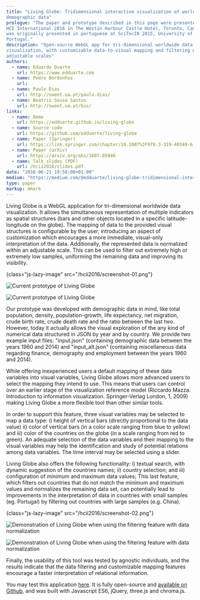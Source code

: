 ```yaml
---
title: "Living Globe: Tridimensional interactive visualization of world
demographic data"
prologue: "The paper and prototype described in this page were presented at the
HCI International 2016 in The Westin Harbour Castle Hotel, Toronto, Canada. It
was originally presented in portuguese at SciTecIN 2015, University of Coimbra,
Portugal."
description: "Open-source WebGL app for tri-dimensional worldwide data
visualization, with customizable data-to-visual mapping and filtering with
adjustable scales"
authors:
  - name: Eduardo Duarte
    url: https://www.edduarte.com
  - name: Pedro Bordonhos
    url: 
  - name: Paulo Dias
    url: http://sweet.ua.pt/paulo.dias/
  - name: Beatriz Sousa Santos
    url: http://sweet.ua.pt/bss/
links:
  - name: Demo
    url: https://edduarte.github.io/living-globe
  - name: Source code
    url: https://github.com/edduarte/living-globe
  - name: Paper (Springer)
    url: https://link.springer.com/chapter/10.1007%2F978-3-319-40349-6_2
  - name: Paper (arXiv)
    url: https://arxiv.org/abs/1607.05946
  - name: Talk slides (PDF)
    url: /hcii2016/slides.pdf
date: "2016-06-21 19:58:00+01:00"
medium: "https://medium.com/@edduarte/living-globe-tridimensional-interactive-visualization-of-world-demographic-data-c3eeb1845c51"
type: paper
markup: mmark
---
```


Living Globe is a WebGL application for tri-dimensional worldwide data
visualization. It allows the simultaneous representation of multiple indicators
as spatial structures (bars and other objects located in a specific
latitude-longitude on the globe). The mapping of data to the provided visual
structures is configurable by the user, introducing an aspect of customization
which encourages a more immediate, visual-only interpretation of the data.
Additionally, the represented data is normalized within an adjustable scale.
This can be used to filter out extremely high or extremely low samples,
uniforming the remaining data and improving its visibility.

{class="js-lazy-image" src="/hcii2016/screenshot-01.png"}

![Current prototype of Living Globe](# 'Current prototype of Living Globe,
showing population growth mapped to the bars/pilars height, total life
expectancy at birth to bar color, and birth/death ratio to country color.')

<noscript>

![Current prototype of Living Globe](/hcii2016/screenshot-01.png 'Current
prototype of Living Globe, showing population growth mapped to the bars/pilars
height, total life expectancy at birth to bar color, and birth/death ratio to
country color.')

</noscript>

Our prototype was developed with demographic data in mind, like total
population, density, population-growth, life expectancy, net migration, crude
birth rate, crude death rate and the ratio between the last two. However, today
it actually allows the visual exploration of the any kind of numerical data
structured in JSON by year and by country. We provide two example input files:
"input.json" (containing demographic data between the years 1960 and 2014) and
"input_alt.json" (containing miscellaneous data regarding finance, demography
and employment between the years 1960 and 2014).

While offering inexperienced users a default mapping of these data variables
into visual variables, Living Globe allows more advanced users to select the
mapping they intend to use. This means that users can control over an earlier
stage of the visualization reference model (Riccardo Mazza. Introduction to
information visualization. Springer-Verlag London, 1, 2009) making Living Globe
a more flexible tool than other similar tools.

In order to support this feature, three visual variables may be selected to map
a data type: i) height of vertical bars (directly proportional to the data
value) ii) color of vertical bars (in a color scale ranging from blue to yellow)
and iii) color of the countries on the globe (in a scale ranging from red to
green). An adequate selection of the data variables and their mapping to the
visual variables may help the identification and study of potential relations
among data variables. The time interval may be selected using a slider.

Living Globe also offers the following functionality: i) textual search, with
dynamic suggestion of the countries names; ii) country selection; and iii)
configuration of minimum and maximum data values; This last feature, which
filters out countries that do not match the minimum and maximum values and
normalizes the remaining data set, can potentially lead to improvements in the
interpretation of data in countries with small samples (eg. Portugal) by
filtering out countries with large samples (e.g. China).

{class="js-lazy-image" src="/hcii2016/screenshot-02.png"}

![Demonstration of Living Globe when using the filtering feature with data
normalization](# 'Living Globe showing total population mapped to the country
color: the data from all countries is displayed on the left, and filtering out
large population countries \(such as China and India\) on the right \(resulting
in a representation with much more diverse and distinguishing colors for the
remaining countries\)')

<noscript>

![Demonstration of Living Globe when using the filtering feature with data
normalization](/hcii2016/screenshot-02.png 'Living Globe showing total
population mapped to the country color: the data from all countries is displayed
on the left, and filtering out large population countries \(such as China and
India\) on the right \(resulting in a representation with much more diverse and
distinguishing colors for the remaining countries\)')

</noscript>

Finally, the usability of this tool was tested by agnostic individuals, and the
results indicate that the data filtering and customizable mapping features
encourage a faster interpretation of relational information.

You may test this application [here](https://edduarte.github.io/living-globe).
It is fully open-source and [available on
Github](https://github.com/edduarte/living-globe), and was built with
Javascript ES6, jQuery, three.js and chroma.js.
